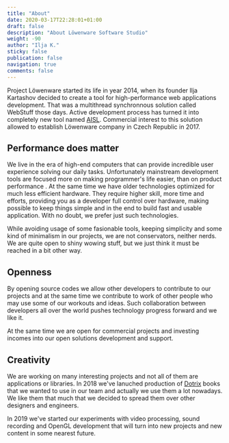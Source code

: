 ```yaml
---
title: "About"
date: 2020-03-17T22:28:01+01:00
draft: false
description: "About Löwenware Software Studio"
weight: -90
author: "Ilja K."
sticky: false
publication: false
navigation: true
comments: false
---
```


Project Löwenware started its life in year 2014, when its founder Ilja Kartashov
decided to create a tool for high-performance web applications development. That
was a multithread synchronnous solution called WebStuff those days. Active
development process has turned it into completely new tool named [AISL](/aisl/).
Commercial interest to this solution allowed to establish Löwenware company in
Czech Republic in 2017.

## Performance does matter

We live in the era of high-end computers that can provide incredible user
experience solving our daily tasks. Unfortunately mainstream development tools
are focused more on making programmer's life easier, than on product performance
. At the same time we have older technologies optimized for much less efficient
hardware. They require higher skill, more time and efforts, providing you as a
developer full control over hardware, making possible to keep things simple and 
in the end to build fast and usable application. With no doubt, we prefer just 
such technologies.

While avoiding usage of some fasionable tools, keeping simplicity and some kind
of minimalism in our projects, we are not conservators, neither nerds. We are
quite open to shiny wowing stuff, but we just think it must be reached in a bit
other way.

## Openness

By opening source codes we allow other developers to contribute to our projects
and at the same time we contribute to work of other people who may use some of
our workouts and ideas. Such collaboration between developers all over the world
pushes technology progress forward and we like it.

At the same time we are open for commercial projects and investing incomes into
our open solutions development and support.

## Creativity

We are working on many interesting projects and not all of them are applications
or libraries. In 2018 we've lanuched production of [Dotrix](/dotrix/) books that
we wanted to use in our team and actually we use them a lot nowadays. We like 
them that much that we decided to spread them over other designers and engineers.

In 2019 we've started our experiments with video processing, sound recording
and OpenGL development that will turn into new projects and new content in some
nearest future.
